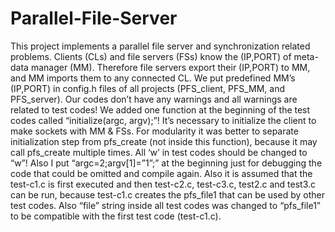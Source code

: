 # Parallel-File-Server
This project implements a parallel file server and synchronization related problems. Clients (CLs) and file servers (FSs) know the (IP,PORT) of meta-data manager (MM). Therefore file servers export their (IP,PORT) to MM, and MM imports them to any connected CL. We put predefined MM’s (IP,PORT) in config.h files of all projects (PFS_client, PFS_MM, and PFS_server). Our codes don’t have any warnings and all warnings are related to test codes! We added one function at the beginning of the test codes called “initialize(argc, argv);”! It’s necessary to initialize the client to make sockets with MM &amp; FSs. For modularity it was better to separate initialization step from pfs_create (not inside this function), because it may call pfs_create multiple times. All ‘w’ in test codes should be changed to “w”! Also I put “argc=2;argv[1]=”1”;” at the beginning just for debugging the code that could be omitted and compile again. Also it is assumed that the test-c1.c is first executed and then test-c2.c, test-c3.c, test2.c and test3.c can be run, because test-c1.c creates the pfs_file1 that can be used by other test codes. Also “file” string inside all test codes was changed to “pfs_file1” to be compatible with the first test code (test-c1.c).
